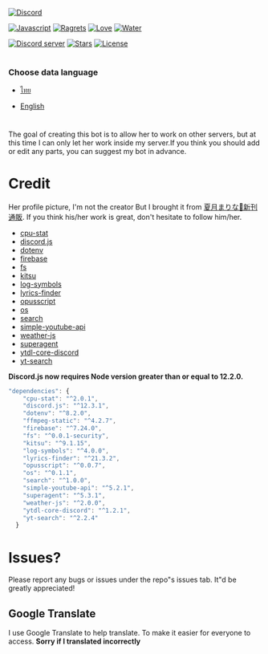 [![Discord](https://discordapp.com/assets/e4923594e694a21542a489471ecffa50.svg)](https://discordapp.com)

[![Javascript](https://forthebadge.com/images/badges/made-with-javascript.svg)](https://forthebadge.com/) [![Ragrets](https://forthebadge.com/images/badges/no-ragrets.svg)](https://forthebadge.com/) [![Love](https://forthebadge.com/images/badges/built-with-love.svg)](https://forthebadge.com/) [![Water](https://forthebadge.com/images/badges/powered-by-water.svg)](https://forthebadge.com/)

[![Discord server](https://discordapp.com/api/guilds/618837514882514944/widget.png?style=shield)](https://discord.gg/7B52BTf)
[![Stars](https://img.shields.io/github/stars/Shinosaki/shioru.svg)](https://github.com/Shinosaki/shioru/stargazers)
[![License](https://img.shields.io/github/license/Shinosaki/shioru.svg)](https://github.com/Shinosaki/shioru/blob/master/LICENSE)

#

### Choose data language

- [ไทย](https://github.com/Shinosaki/shioru/blob/master/docs/th-TH.md)

- [English](https://github.com/Shinosaki/shioru/blob/master/README.md)

#

The goal of creating this bot is to allow her to work on other servers, but at this time I can only let her work inside my server.If you think you should add or edit any parts, you can suggest my bot in advance.

# Credit

Her profile picture, I'm not the creator But I brought it from [夏月まりな🍓新刊通販](https://www.pixiv.net/en/artworks/76450826). If you think his/her work is great, don't hesitate to follow him/her.
- [cpu-stat](https://www.npmjs.com/package/cpu-stat)
- [discord.js](https://discord.js.org/)
- [dotenv](https://www.npmjs.com/package/dotenv)
- [firebase](https://www.npmjs.com/package/firebase)
- [fs](https://www.npmjs.com/package/fs)
- [kitsu](https://www.npmjs.com/package/kitsu)
- [log-symbols](https://www.npmjs.com/package/log-symbols)
- [lyrics-finder](https://www.npmjs.com/package/lyrics-finder)
- [opusscript](https://www.npmjs.com/package/opusscript)
- [os](https://www.npmjs.com/package/os)
- [search](https://www.npmjs.com/package/search)
- [simple-youtube-api](https://www.npmjs.com/package/simple-youtube-api)
- [weather-js](https://www.npmjs.com/package/weather-js)
- [superagent](https://www.npmjs.com/package/superagent)
- [ytdl-core-discord](https://www.npmjs.com/package/ytdl-core-discord)
- [yt-search](https://www.npmjs.com/package/yt-search)

**Discord.js now requires Node version greater than or equal to 12.2.0.**

```Javascript 
"dependencies": {
    "cpu-stat": "^2.0.1",
    "discord.js": "^12.3.1",
    "dotenv": "^8.2.0",
    "ffmpeg-static": "^4.2.7",
    "firebase": "^7.24.0",
    "fs": "^0.0.1-security",
    "kitsu": "^9.1.15",
    "log-symbols": "^4.0.0",
    "lyrics-finder": "^21.3.2",
    "opusscript": "^0.0.7",
    "os": "^0.1.1",
    "search": "^1.0.0",
    "simple-youtube-api": "^5.2.1",
    "superagent": "^5.3.1",
    "weather-js": "^2.0.0",
    "ytdl-core-discord": "^1.2.1",
    "yt-search": "^2.2.4"
  }
```

# Issues?

Please report any bugs or issues under the repo"s issues tab. It"d be greatly appreciated!

## Google Translate

I use Google Translate to help translate. To make it easier for everyone to access. **Sorry if I translated incorrectly**
